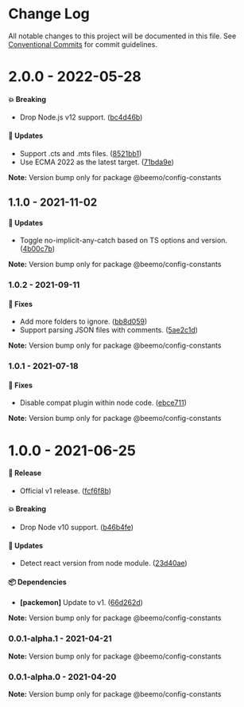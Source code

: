 # Change Log

All notable changes to this project will be documented in this file.
See [Conventional Commits](https://conventionalcommits.org) for commit guidelines.

# 2.0.0 - 2022-05-28

#### 💥 Breaking

- Drop Node.js v12 support. ([bc4d46b](https://github.com/beemojs/dev/commit/bc4d46b))

#### 🚀 Updates

- Support .cts and .mts files. ([8521bb1](https://github.com/beemojs/dev/commit/8521bb1))
- Use ECMA 2022 as the latest target. ([71bda9e](https://github.com/beemojs/dev/commit/71bda9e))

**Note:** Version bump only for package @beemo/config-constants





## 1.1.0 - 2021-11-02

#### 🚀 Updates

- Toggle no-implicit-any-catch based on TS options and version. ([4b00c7b](https://github.com/beemojs/dev/commit/4b00c7b))

**Note:** Version bump only for package @beemo/config-constants





### 1.0.2 - 2021-09-11

#### 🐞 Fixes

- Add more folders to ignore. ([bb8d059](https://github.com/beemojs/dev/commit/bb8d059))
- Support parsing JSON files with comments. ([5ae2c1d](https://github.com/beemojs/dev/commit/5ae2c1d))

**Note:** Version bump only for package @beemo/config-constants





### 1.0.1 - 2021-07-18

#### 🐞 Fixes

- Disable compat plugin within node code. ([ebce711](https://github.com/beemojs/dev/commit/ebce711))

**Note:** Version bump only for package @beemo/config-constants





# 1.0.0 - 2021-06-25

#### 🎉 Release

- Official v1 release. ([fcf6f8b](https://github.com/beemojs/dev/commit/fcf6f8b))

#### 💥 Breaking

- Drop Node v10 support. ([b46b4fe](https://github.com/beemojs/dev/commit/b46b4fe))

#### 🚀 Updates

- Detect react version from node module. ([23d40ae](https://github.com/beemojs/dev/commit/23d40ae))

#### 📦 Dependencies

- **[packemon]** Update to v1. ([66d262d](https://github.com/beemojs/dev/commit/66d262d))

**Note:** Version bump only for package @beemo/config-constants





### 0.0.1-alpha.1 - 2021-04-21

**Note:** Version bump only for package @beemo/config-constants





### 0.0.1-alpha.0 - 2021-04-20

**Note:** Version bump only for package @beemo/config-constants
